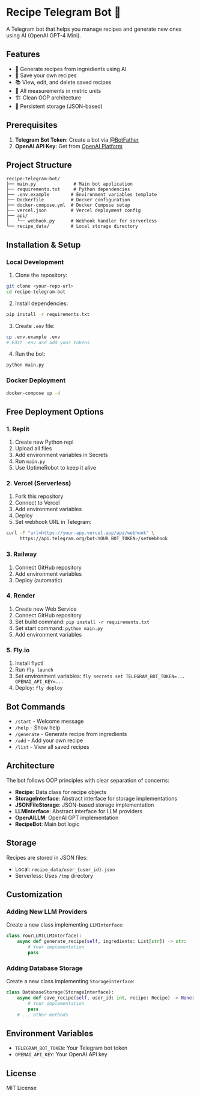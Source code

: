 # Recipe Telegram Bot 🍳

A Telegram bot that helps you manage recipes and generate new ones using AI (OpenAI GPT-4 Mini).

## Features

- 🤖 Generate recipes from ingredients using AI
- 📝 Save your own recipes
- 📚 View, edit, and delete saved recipes
- 📏 All measurements in metric units
- 🏗️ Clean OOP architecture
- 💾 Persistent storage (JSON-based)

## Prerequisites

1. **Telegram Bot Token**: Create a bot via [@BotFather](https://t.me/botfather)
2. **OpenAI API Key**: Get from [OpenAI Platform](https://platform.openai.com/)

## Project Structure

```
recipe-telegram-bot/
├── main.py              # Main bot application
├── requirements.txt     # Python dependencies
├── .env.example        # Environment variables template
├── Dockerfile          # Docker configuration
├── docker-compose.yml  # Docker Compose setup
├── vercel.json         # Vercel deployment config
├── api/
│   └── webhook.py      # Webhook handler for serverless
└── recipe_data/        # Local storage directory
```

## Installation & Setup

### Local Development

1. Clone the repository:
```bash
git clone <your-repo-url>
cd recipe-telegram-bot
```

2. Install dependencies:
```bash
pip install -r requirements.txt
```

3. Create `.env` file:
```bash
cp .env.example .env
# Edit .env and add your tokens
```

4. Run the bot:
```bash
python main.py
```

### Docker Deployment

```bash
docker-compose up -d
```

## Free Deployment Options

### 1. Replit

1. Create new Python repl
2. Upload all files
3. Add environment variables in Secrets
4. Run `main.py`
5. Use UptimeRobot to keep it alive

### 2. Vercel (Serverless)

1. Fork this repository
2. Connect to Vercel
3. Add environment variables
4. Deploy
5. Set webhook URL in Telegram:
```bash
curl -F "url=https://your-app.vercel.app/api/webhook" \
     https://api.telegram.org/bot<YOUR_BOT_TOKEN>/setWebhook
```

### 3. Railway

1. Connect GitHub repository
2. Add environment variables
3. Deploy (automatic)

### 4. Render

1. Create new Web Service
2. Connect GitHub repository
3. Set build command: `pip install -r requirements.txt`
4. Set start command: `python main.py`
5. Add environment variables

### 5. Fly.io

1. Install flyctl
2. Run `fly launch`
3. Set environment variables: `fly secrets set TELEGRAM_BOT_TOKEN=... OPENAI_API_KEY=...`
4. Deploy: `fly deploy`

## Bot Commands

- `/start` - Welcome message
- `/help` - Show help
- `/generate` - Generate recipe from ingredients
- `/add` - Add your own recipe
- `/list` - View all saved recipes

## Architecture

The bot follows OOP principles with clear separation of concerns:

- **Recipe**: Data class for recipe objects
- **StorageInterface**: Abstract interface for storage implementations
- **JSONFileStorage**: JSON-based storage implementation
- **LLMInterface**: Abstract interface for LLM providers
- **OpenAILLM**: OpenAI GPT implementation
- **RecipeBot**: Main bot logic

## Storage

Recipes are stored in JSON files:
- Local: `recipe_data/user_{user_id}.json`
- Serverless: Uses `/tmp` directory

## Customization

### Adding New LLM Providers

Create a new class implementing `LLMInterface`:

```python
class YourLLM(LLMInterface):
    async def generate_recipe(self, ingredients: List[str]) -> str:
        # Your implementation
        pass
```

### Adding Database Storage

Create a new class implementing `StorageInterface`:

```python
class DatabaseStorage(StorageInterface):
    async def save_recipe(self, user_id: int, recipe: Recipe) -> None:
        # Your implementation
        pass
    # ... other methods
```

## Environment Variables

- `TELEGRAM_BOT_TOKEN`: Your Telegram bot token
- `OPENAI_API_KEY`: Your OpenAI API key

## License

MIT License